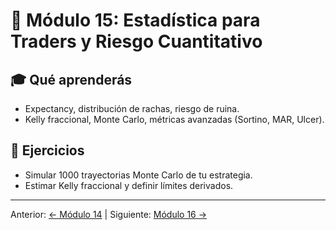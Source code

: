 # 📐 Módulo 15: Estadística para Traders y Riesgo Cuantitativo

## 🎓 Qué aprenderás
- Expectancy, distribución de rachas, riesgo de ruina.
- Kelly fraccional, Monte Carlo, métricas avanzadas (Sortino, MAR, Ulcer).

## 🧩 Ejercicios
- Simular 1000 trayectorias Monte Carlo de tu estrategia.
- Estimar Kelly fraccional y definir límites derivados.

---
Anterior: [← Módulo 14](../14_Microestructura_y_Ejecucion/README.md) | Siguiente: [Módulo 16 →](../16_Research_y_Validacion_de_Estrategias/README.md)
